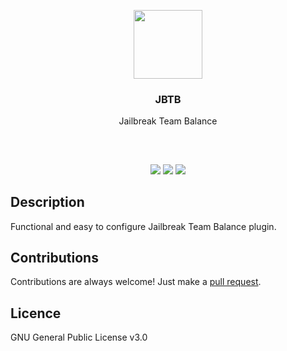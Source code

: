 <p align="center">
<img src="https://i.imgur.com/jVp2Lbx.png" height="110px" width="auto"/>
<br/>
<h3 align="center">JBTB</h3>
<p align="center">Jailbreak Team Balance</p>
<h2></h2>
</p>
<br />

<p align="center">
<a href="../../issues"><img src="https://img.shields.io/github/issues/mobeigi/JBTB.svg?style=flat-square" /></a>
<a href="../../pulls"><img src="https://img.shields.io/github/issues-pr/mobeigi/JBTB.svg?style=flat-square" /></a> 
<a href="LICENSE.md"><img src="https://img.shields.io/github/license/mobeigi/JBTB.svg?style=flat-square" /></a>
</p>

## Description
Functional and easy to configure Jailbreak Team Balance plugin.

## Contributions
Contributions are always welcome!
Just make a [pull request](../../pulls).

## Licence
GNU General Public License v3.0
